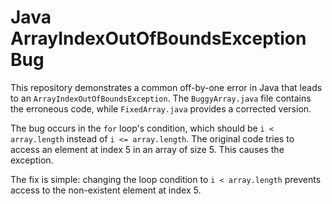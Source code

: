 # Java ArrayIndexOutOfBoundsException Bug

This repository demonstrates a common off-by-one error in Java that leads to an `ArrayIndexOutOfBoundsException`. The `BuggyArray.java` file contains the erroneous code, while `FixedArray.java` provides a corrected version.

The bug occurs in the `for` loop's condition, which should be `i < array.length` instead of `i <= array.length`.  The original code tries to access an element at index 5 in an array of size 5.  This causes the exception.

The fix is simple: changing the loop condition to `i < array.length` prevents access to the non-existent element at index 5. 